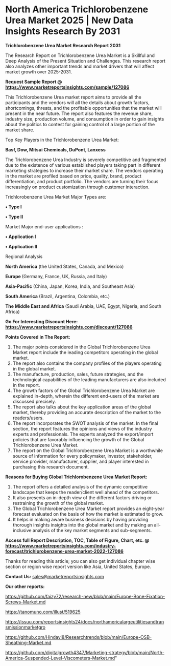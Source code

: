 # North America Trichlorobenzene Urea Market 2025 | New Data Insights Research By 2031

<strong>Trichlorobenzene Urea Market Research Report 2031</strong>

The Research Report on Trichlorobenzene Urea Market is a Skillful and Deep Analysis of the Present Situation and Challenges. This research report also analyzes other important trends and market drivers that will affect market growth over 2025-2031.

<strong>Request Sample Report @ <a href=https://www.marketreportsinsights.com/sample/127086>https://www.marketreportsinsights.com/sample/127086</a></strong>

This Trichlorobenzene Urea market report aims to provide all the participants and the vendors will all the details about growth factors, shortcomings, threats, and the profitable opportunities that the market will present in the near future. The report also features the revenue share, industry size, production volume, and consumption in order to gain insights about the politics to contest for gaining control of a large portion of the market share.

Top Key Players in the Trichlorobenzene Urea Market:

<strong>Basf, Dow, Mitsui Chemicals, DuPont, Lanxess</strong>

The Trichlorobenzene Urea Industry is severely competitive and fragmented due to the existence of various established players taking part in different marketing strategies to increase their market share. The vendors operating in the market are profiled based on price, quality, brand, product differentiation, and product portfolio. The vendors are turning their focus increasingly on product customization through customer interaction.

Trichlorobenzene Urea Market Major Types are:

<strong>• Type I

• Type II</strong>

Market Major end-user applications :

<strong>• Application I

• Application II</strong>

Regional Analysis

</u><strong><b>North America</b></strong> (the United States, Canada, and Mexico)

<strong><b>Europe </b></strong>(Germany, France, UK, Russia, and Italy)

<strong><b>Asia-Pacific</b></strong> (China, Japan, Korea, India, and Southeast Asia)

<strong><b>South America</b></strong> (Brazil, Argentina, Colombia, etc.)

<strong><b>The Middle East and Africa</b></strong> (Saudi Arabia, UAE, Egypt, Nigeria, and South Africa)

<strong>Go For Interesting Discount Here: <a href=https://www.marketreportsinsights.com/discount/127086>https://www.marketreportsinsights.com/discount/127086</a></strong>

<strong>Points Covered in The Report:</strong>
<ol>
  <li>The major points considered in the Global Trichlorobenzene Urea Market report include the leading competitors operating in the global market.</li>
  <li>The report also contains the company profiles of the players operating in the global market.</li>
  <li>The manufacture, production, sales, future strategies, and the technological capabilities of the leading manufacturers are also included in the report.</li>
  <li>The growth factors of the Global Trichlorobenzene Urea Market are explained in-depth, wherein the different end-users of the market are discussed precisely.</li>
  <li>The report also talks about the key application areas of the global market, thereby providing an accurate description of the market to the readers/users.</li>
  <li>The report incorporates the SWOT analysis of the market. In the final section, the report features the opinions and views of the industry experts and professionals. The experts analyzed the export/import policies that are favorably influencing the growth of the Global Trichlorobenzene Urea Market.</li>
  <li>The report on the Global Trichlorobenzene Urea Market is a worthwhile source of information for every policymaker, investor, stakeholder, service provider, manufacturer, supplier, and player interested in purchasing this research document.</li>
</ol>
<strong>Reasons for Buying Global Trichlorobenzene Urea Market Report:</strong>

<ol>
  <li>The report offers a detailed analysis of the dynamic competitive landscape that keeps the reader/client well ahead of the competitors.</li>
  <li>It also presents an in-depth view of the different factors driving or restraining the growth of the global market.</li>
  <li>The Global Trichlorobenzene Urea Market report provides an eight-year forecast evaluated on the basis of how the market is estimated to grow.</li>
  <li>It helps in making aware business decisions by having providing thorough insights insights into the global market and by making an all-inclusive analysis of the key market segments and sub-segments.</li>
</ol>
<strong>Access full Report Description, TOC, Table of Figure, Chart, etc. @ <a href=https://www.marketreportsinsights.com/industry-forecast/trichlorobenzene-urea-market-2022-127086>https://www.marketreportsinsights.com/industry-forecast/trichlorobenzene-urea-market-2022-127086</a></strong>


Thanks for reading this article; you can also get individual chapter wise section or region wise report version like Asia, United States, Europe.

<strong>Contact Us:</strong>
sales@marketreportsinsights.com

<strong>Our other reports:</strong>

<a href=https://github.com/faizy72/research-new/blob/main/Europe-Bone-Fixation-Screws-Market.md>https://github.com/faizy72/research-new/blob/main/Europe-Bone-Fixation-Screws-Market.md</a>

<a href=https://tanomuno.com/illust/519625>https://tanomuno.com/illust/519625</a>

<a href=https://issuu.com/reportsinsights24/docs/northamericalargeutilitiesandtransmissionmarketgro>https://issuu.com/reportsinsights24/docs/northamericalargeutilitiesandtransmissionmarketgro</a>

<a href=https://github.com/Hindavi8/Researchtrends/blob/main/Europe-OSB-Sheathing-Market.md>https://github.com/Hindavi8/Researchtrends/blob/main/Europe-OSB-Sheathing-Market.md</a>

<a href=https://github.com/digitalgrowth4347/Marketing-strategy/blob/main/North-America-Suspended-Level-Viscometers-Market.md>https://github.com/digitalgrowth4347/Marketing-strategy/blob/main/North-America-Suspended-Level-Viscometers-Market.md</a>"
